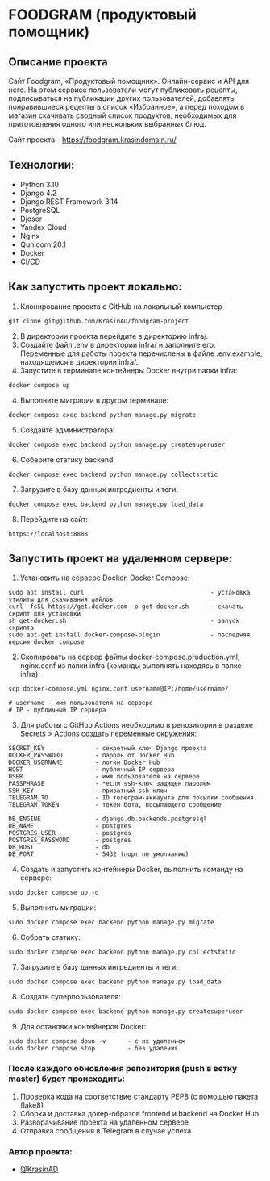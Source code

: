 # FOODGRAM (продуктовый помощник)

## **Описание проекта**
Cайт Foodgram, «Продуктовый помощник». Онлайн-сервис и API для него. На этом сервисе пользователи могут публиковать рецепты, подписываться на публикации других пользователей, добавлять понравившиеся рецепты в список «Избранное», а перед походом в магазин скачивать сводный список продуктов, необходимых для приготовления одного или нескольких выбранных блюд.

Сайт проекта - https://foodgram.krasindomain.ru/

## Технологии:
- Python 3.10
- Django 4.2
- Django REST Framework 3.14
- PostgreSQL
- Djoser
- Yandex Cloud
- Nginx
- Qunicorn 20.1
- Docker
- CI/CD

## Как запустить проект локально:

1. Клонирование проекта с GitHub на локальный компьютер
```
git clone git@github.com/KrasinAD/foodgram-project
```
2. В директории проекта перейдите в директорию infra/.
3. Создайте файл .env в директории infra/ и заполните его. Переменные для работы проекта перечислены в файле .env.example, находящемся в директории infra/.
3. Запустите в терминале контейнеры Docker внутри папки infra:
```
docker compose up
``` 
4. Выполните миграции в другом терминале:
```
docker compose exec backend python manage.py migrate
```
5. Создайте администратора:
```
docker compose exec backend python manage.py createsuperuser
```
6. Соберите статику backend:
```
docker compose exec backend python manage.py collectstatic
```
7. Загрузите в базу данных ингредиенты и теги:
```
docker compose exec backend python manage.py load_data
```
8. Перейдите на сайт:
```
https://localhost:8888
```

## Запустить проект на удаленном сервере:

1. Установить на сервере Docker, Docker Compose:
```
sudo apt install curl                                   - установка утилиты для скачивания файлов
curl -fsSL https://get.docker.com -o get-docker.sh      - скачать скрипт для установки
sh get-docker.sh                                        - запуск скрипта
sudo apt-get install docker-compose-plugin              - последняя версия docker compose
```
2. Скопировать на сервер файлы docker-compose.production.yml, nginx.conf из папки infra (команды выполнять находясь в папке infra):
```
scp docker-compose.yml nginx.conf username@IP:/home/username/

# username - имя пользователя на сервере
# IP - публичный IP сервера
```

3. Для работы с GitHub Actions необходимо в репозитории в разделе Secrets > Actions создать переменные окружения:
```
SECRET_KEY              - секретный ключ Django проекта
DOCKER_PASSWORD         - пароль от Docker Hub
DOCKER_USERNAME         - логин Docker Hub
HOST                    - публичный IP сервера
USER                    - имя пользователя на сервере
PASSPHRASE              - *если ssh-ключ защищен паролем
SSH_KEY                 - приватный ssh-ключ
TELEGRAM_TO             - ID телеграм-аккаунта для посылки сообщения
TELEGRAM_TOKEN          - токен бота, посылающего сообщение

DB_ENGINE               - django.db.backends.postgresql
DB_NAME                 - postgres
POSTGRES_USER           - postgres
POSTGRES_PASSWORD       - postgres
DB_HOST                 - db
DB_PORT                 - 5432 (порт по умолчанию)
```

4. Создать и запустить контейнеры Docker, выполнить команду на сервере:
```
sudo docker compose up -d
```
5. Выполнить миграции:
```
sudo docker compose exec backend python manage.py migrate
```
6. Собрать статику:
```
sudo docker compose exec backend python manage.py collectstatic
```
7. Загрузите в базу данных ингредиенты и теги:
```
sudo docker compose exec backend python manage.py load_data 
```
8. Создать суперпользователя:
```
sudo docker compose exec backend python manage.py createsuperuser
```
9. Для остановки контейнеров Docker:
```
sudo docker compose down -v      - с их удалением
sudo docker compose stop         - без удаления
```

### После каждого обновления репозитория (push в ветку master) будет происходить:

1. Проверка кода на соответствие стандарту PEP8 (с помощью пакета flake8)
2. Сборка и доставка докер-образов frontend и backend на Docker Hub
3. Разворачивание проекта на удаленном сервере
4. Отправка сообщения в Telegram в случае успеха

### Автор проекта:

- [@KrasinAD](https://github.com/KrasinAD)
